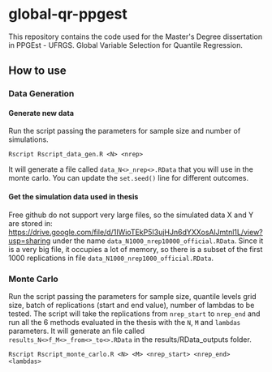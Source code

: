 # global-qr-ppgest
This repository contains the code used for the Master's Degree dissertation in PPGEst - UFRGS. Global Variable Selection for Quantile Regression.

## How to use

### Data Generation
#### Generate new data

Run the script passing the parameters for sample size and number of simulations.

```
Rscript Rscript_data_gen.R <N> <nrep>
```

It will generate a file called `data_N<>_nrep<>.RData` that you will use in the monte carlo. You can update the `set.seed()` line for different outcomes.

#### Get the simulation data used in thesis
Free github do not support very large files, so the simulated data X and Y are stored in: https://drive.google.com/file/d/1IWioTEkP5I3ujHJn6dYXXosAlJmtnl1L/view?usp=sharing under the name `data_N1000_nrep10000_official.RData`. Since it is a very big file, it occupies a lot of memory, so there is a subset of the first 1000 replications in file `data_N1000_nrep1000_official.RData`.

### Monte Carlo
Run the script passing the parameters for sample size, quantile levels grid size, batch of replications (start and end value), number of lambdas to be tested. The script will take the replications from `nrep_start` to `nrep_end` and run all the 6 methods evaluated in the thesis with the `N`, `M` and `lambdas` parameters. It will generate an file called `results_N<>f_M<>_from<>_to<>.RData` in the results/RData_outputs folder.

```
Rscript Rscript_monte_carlo.R <N> <M> <nrep_start> <nrep_end> <lambdas>
```



